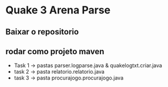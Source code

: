 # Quake 3 Arena Parse

## Baixar o repositorio 
## rodar como projeto maven 

- Task 1 -> pastas parser.logparse.java & quakelogtxt.criar.java
- task 2 -> pasta relatorio.relatorio.java
- task 3 -> pasta procurajogo.procurajogo.java

